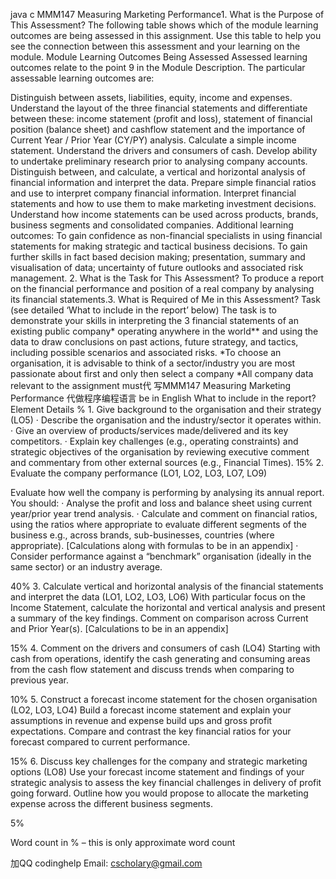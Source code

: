 java c MMM147 Measuring Marketing Performance1. What is the Purpose of This Assessment? The following table shows which of the module learning outcomes are being assessed in this assignment. Use this table to help you see the connection between this assessment and your learning on the module. Module Learning Outcomes Being Assessed Assessed learning outcomes relate to the point 9 in the Module Description. The particular assessable learning outcomes are:

Distinguish between assets, liabilities, equity, income and expenses.
Understand the layout of the three financial statements and differentiate between these: income statement (profit and loss), statement of financial position (balance sheet) and cashflow statement and the importance of Current Year / Prior Year (CY/PY) analysis.
Calculate a simple income statement.
Understand the drivers and consumers of cash.
Develop ability to undertake preliminary research prior to analysing company accounts.
Distinguish between, and calculate, a vertical and horizontal analysis of financial information and interpret the data.
Prepare simple financial ratios and use to interpret company financial information.
Interpret financial statements and how to use them to make marketing investment decisions.
Understand how income statements can be used across products, brands, business segments and consolidated companies. Additional learning outcomes: To gain confidence as non-financial specialists in using financial statements for making strategic and
tactical business decisions. To gain further skills in fact based decision making; presentation, summary and visualisation of data; uncertainty of future outlooks and associated risk management. 2. What is the Task for This Assessment? To produce a report on the financial performance and position of a real company by analysing its financial statements.3. What is Required of Me in this Assessment? Task (see detailed ‘What to include in the report’ below) The task is to demonstrate your skills in interpreting the 3 financial statements of an existing public company* operating anywhere in the world** and using the data to draw conclusions on past actions, future strategy, and tactics, including possible scenarios and associated risks. *To choose an organisation, it is advisable to think of a sector/industry you are most passionate about first and only then select a company *All company data relevant to the assignment must代 写MMM147 Measuring Marketing Performance 代做程序编程语言 be in English What to include in the report? Element
Details % 1. Give background to the organisation and their strategy (LO5) · Describe the organisation and the industry/sector it operates within. · Give an overview of products/services made/delivered and its key competitors. · Explain key challenges (e.g., operating constraints) and strategic objectives of the organisation by reviewing executive comment and commentary from other external sources (e.g., Financial Times).
15% 2. Evaluate the company performance (LO1, LO2, LO3, LO7, LO9)

Evaluate how well the company is performing by analysing its annual report. You should: · Analyse the profit and loss and balance sheet using current year/prior year trend analysis. · Calculate and comment on financial ratios, using the ratios where appropriate to evaluate different segments of the business e.g., across brands, sub-businesses, countries (where appropriate). [Calculations along with formulas to be in an appendix] · Consider performance against a “benchmark” organisation (ideally in the same sector) or an industry average.

40% 3. Calculate vertical and horizontal analysis of the financial statements and interpret the data (LO1, LO2, LO3, LO6) With particular focus on the Income Statement, calculate the horizontal and vertical analysis and present a summary of the key findings. Comment on comparison across Current and Prior Year(s). [Calculations to be in an appendix]

15% 4. Comment on the drivers and consumers of cash (LO4) Starting with cash from operations, identify the cash generating and consuming areas from the cash flow statement and discuss trends when comparing to previous year.

10% 5. Construct a forecast income statement for the chosen organisation (LO2, LO3, LO4) Build a forecast income statement and explain your assumptions in revenue and expense build ups and gross profit expectations. Compare and contrast the key financial ratios for your forecast compared to current performance.

15% 6. Discuss key challenges for the company and strategic marketing options (LO8)
Use your forecast income statement and findings of your strategic analysis to assess the key financial challenges in delivery of profit going forward. Outline how you would propose to allocate the marketing expense across the different business segments.

5%

Word count in % – this is only approximate word count

加QQ codinghelp Email: cscholary@gmail.com

